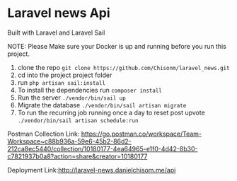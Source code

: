 # Laravel news Api
Built with Laravel and Laravel Sail

NOTE: Please Make sure your Docker is up and running before you run this project.

1. clone the repo `git clone https://github.com/Chisonm/laravel_news.git`
2. cd into the project project folder
3. run `php artisan sail:install`
4. To install the dependencies run `composer install`
5. Run the server `./vendor/bin/sail up`
6. Migrate the database `./vendor/bin/sail artisan migrate`
7. To run the recurring job running once a day to reset post upvote `./vendor/bin/sail artisan schedule:run`


Postman Collection Link: https://go.postman.co/workspace/Team-Workspace~c88b936a-59e6-45b2-86d2-212ca8ec5440/collection/10180177-4ea64965-e1f0-4d42-8b30-c7821937b0a8?action=share&creator=10180177

Deployment Link:http://laravel-news.danielchisom.me/api
